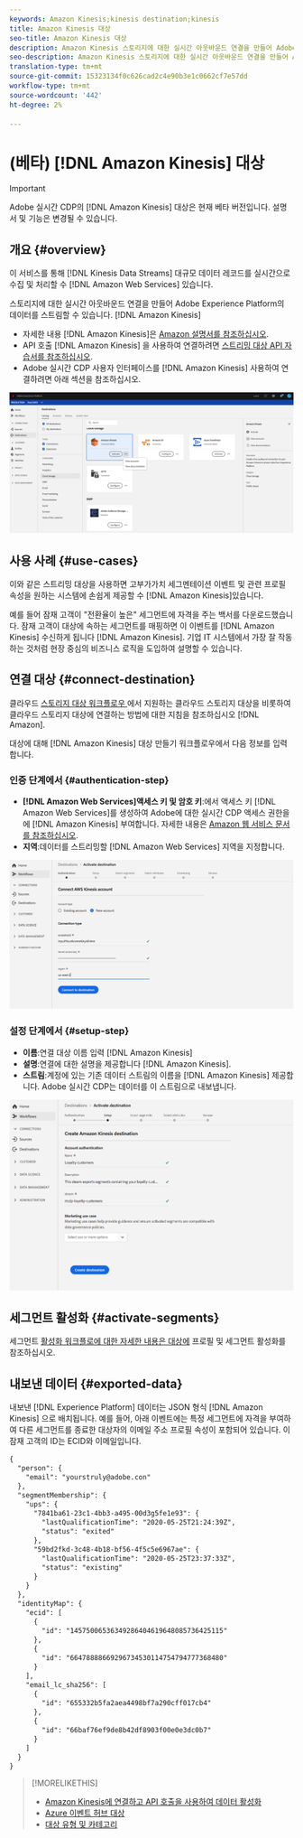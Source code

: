 ```yaml
---
keywords: Amazon Kinesis;kinesis destination;kinesis
title: Amazon Kinesis 대상
seo-title: Amazon Kinesis 대상
description: Amazon Kinesis 스토리지에 대한 실시간 아웃바운드 연결을 만들어 Adobe Experience Platform의 데이터를 스트리밍합니다.
seo-description: Amazon Kinesis 스토리지에 대한 실시간 아웃바운드 연결을 만들어 Adobe Experience Platform의 데이터를 스트리밍합니다.
translation-type: tm+mt
source-git-commit: 15323134f0c626cad2c4e90b3e1c0662cf7e57dd
workflow-type: tm+mt
source-wordcount: '442'
ht-degree: 2%

---
```



# (베타) [!DNL Amazon Kinesis] 대상


>[!IMPORTANT]
>
>Adobe 실시간 CDP의 [!DNL Amazon Kinesis] 대상은 현재 베타 버전입니다. 설명서 및 기능은 변경될 수 있습니다.

## 개요 {#overview}

이 서비스를 통해 [!DNL Kinesis Data Streams] 대규모 데이터 레코드를 실시간으로 수집 및 처리할 수 [!DNL Amazon Web Services] 있습니다.

스토리지에 대한 실시간 아웃바운드 연결을 만들어 Adobe Experience Platform의 데이터를 스트림할 수 있습니다. [!DNL Amazon Kinesis]

* 자세한 내용 [!DNL Amazon Kinesis]은 [Amazon 설명서를 참조하십시오](https://docs.aws.amazon.com/streams/latest/dev/introduction.html).
* API 호출 [!DNL Amazon Kinesis] 을 사용하여 연결하려면 [스트리밍 대상 API 자습서를 참조하십시오](/help/rtcdp/destinations/streaming-destinations-api-tutorial.md).
* Adobe 실시간 CDP 사용자 인터페이스를 [!DNL Amazon Kinesis] 사용하여 연결하려면 아래 섹션을 참조하십시오.

![Amazon Kinesis(UI)](/help/rtcdp/destinations/assets/aws-kinesis-destination.png)


## 사용 사례 {#use-cases}

이와 같은 스트리밍 대상을 사용하면 고부가가치 세그멘테이션 이벤트 및 관련 프로필 속성을 원하는 시스템에 손쉽게 제공할 수 [!DNL Amazon Kinesis]있습니다.

예를 들어 잠재 고객이 &quot;전환율이 높은&quot; 세그먼트에 자격을 주는 백서를 다운로드했습니다. 잠재 고객이 대상에 속하는 세그먼트를 매핑하면 이 이벤트를 [!DNL Amazon Kinesis] 수신하게 됩니다 [!DNL Amazon Kinesis]. 기업 IT 시스템에서 가장 잘 작동하는 것처럼 현장 중심의 비즈니스 로직을 도입하여 설명할 수 있습니다.

## 연결 대상 {#connect-destination}

클라우드 [스토리지 대상 워크플로우 ](/help/rtcdp/destinations/cloud-storage-destinations-workflow.md)에서 지원하는 클라우드 스토리지 대상을 비롯하여 클라우드 스토리지 대상에 연결하는 방법에 대한 지침을 참조하십시오 [!DNL Amazon].

대상에 대해 [!DNL Amazon Kinesis] 대상 만들기 워크플로우에서 다음 정보를 입력합니다.

### 인증 단계에서 {#authentication-step}

* **[!DNL Amazon Web Services]액세스 키 및 암호 키**:에서 액세스 키 [!DNL Amazon Web Services]를 생성하여 Adobe에 대한 실시간 CDP 액세스 권한을에 [!DNL Amazon Kinesis] 부여합니다. 자세한 내용은 [Amazon 웹 서비스 문서를 참조하십시오](https://docs.aws.amazon.com/IAM/latest/UserGuide/id_credentials_access-keys.html).
* **지역**:데이터를 스트리밍할 [!DNL Amazon Web Services] 지역을 지정합니다.

![계정 단계의 입력 필드](/help/rtcdp/destinations/assets/aws-kinesis-account-step.png)

### 설정 단계에서 {#setup-step}

* **이름**:연결 대상 이름 입력 [!DNL Amazon Kinesis]
* **설명**:연결에 대한 설명을 제공합니다 [!DNL Amazon Kinesis].
* **스트림**:계정에 있는 기존 데이터 스트림의 이름을 [!DNL Amazon Kinesis] 제공합니다. Adobe 실시간 CDP는 데이터를 이 스트림으로 내보냅니다.

![인증 단계의 입력 필드](/help/rtcdp/destinations/assets/aws-kinesis-setup-step.png)

<!--

>[!IMPORTANT]
>
>Adobe Real-time CDP needs `write` permissions on the bucket object where the export files will be delivered.

-->

## 세그먼트 활성화 {#activate-segments}

세그먼트 [활성화 워크플로에 대한 자세한 내용은 대상에](/help/rtcdp/destinations/activate-destinations.md) 프로필 및 세그먼트 활성화를 참조하십시오.

## 내보낸 데이터 {#exported-data}

내보낸 [!DNL Experience Platform] 데이터는 JSON 형식 [!DNL Amazon Kinesis] 으로 배치됩니다. 예를 들어, 아래 이벤트에는 특정 세그먼트에 자격을 부여하여 다른 세그먼트를 종료한 대상자의 이메일 주소 프로필 속성이 포함되어 있습니다. 이 잠재 고객의 ID는 ECID와 이메일입니다.

```
{
  "person": {
    "email": "yourstruly@adobe.con"
  },
  "segmentMembership": {
    "ups": {
      "7841ba61-23c1-4bb3-a495-00d3g5fe1e93": {
        "lastQualificationTime": "2020-05-25T21:24:39Z",
        "status": "exited"
      },
      "59bd2fkd-3c48-4b18-bf56-4f5c5e6967ae": {
        "lastQualificationTime": "2020-05-25T23:37:33Z",
        "status": "existing"
      }
    }
  },
  "identityMap": {
    "ecid": [
      {
        "id": "14575006536349286404619648085736425115"
      },
      {
        "id": "66478888669296734530114754794777368480"
      }
    ],
    "email_lc_sha256": [
      {
        "id": "655332b5fa2aea4498bf7a290cff017cb4"
      },
      {
        "id": "66baf76ef9de8b42df8903f00e0e3dc0b7"
      }
    ]
  }
}
```



>[!MORELIKETHIS]
>
>* [Amazon Kinesis에 연결하고 API 호출을 사용하여 데이터 활성화](/help/rtcdp/destinations/streaming-destinations-api-tutorial.md)
>* [Azure 이벤트 허브 대상](/help/rtcdp/destinations/azure-event-hubs-destination.md)
>* [대상 유형 및 카테고리](/help/rtcdp/destinations/destination-types.md)


